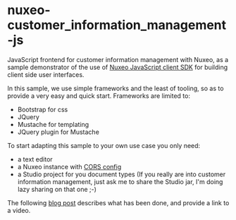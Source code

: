 nuxeo-customer_information_management-js
========================================

JavaScript frontend for customer information management with Nuxeo, as a sample demonstrator of the use of [Nuxeo JavaScript client SDK](https://github.com/nuxeo/nuxeo-js-client) for building client side user interfaces.

In this sample, we use simple frameworks and the least of tooling, so as to provide a very easy and quick start. Frameworks are limited to:
- Bootstrap for css
- JQuery
- Mustache for templating
- JQuery plugin for Mustache

To start adapting this sample to your own use case you only need:
- a text editor
- a Nuxeo instance with [CORS config](http://doc.nuxeo.com/x/vIvZ) 
- a Studio project for you document types (If you really are into customer information management, just ask me to share the Studio jar, I'm doing lazy sharing on that one ;-)

The following [blog post](http://www.nuxeo.com/blog/development/2014/03/developping-content-application-mustachejs-bootstrap-nuxeojs/) describes what has been done, and provide a link to a video.

